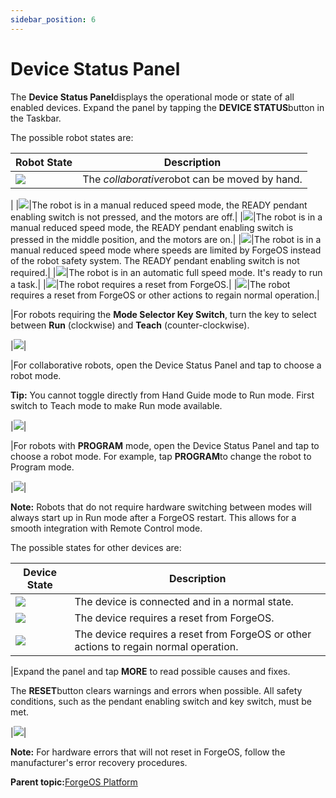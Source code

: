 ```yaml
---
sidebar_position: 6
---
```


# Device Status Panel

The **Device Status Panel**displays the operational mode or state of all enabled devices. Expand the panel by tapping the **DEVICE STATUS**button in the Taskbar.

The possible robot states are:

|Robot State|Description|
|-----------|-----------|
|![](../Images/Platform/AutoPairing-Cropped.png)|The *collaborative*robot can be moved by hand.

|
|![](../Images/Platform/AutoPairing-Cropped.png)|The robot is in a manual reduced speed mode, the READY pendant enabling switch is not pressed, and the motors are off.|
|![](../Images/Platform/AutoPairing-Cropped.png)|The robot is in a manual reduced speed mode, the READY pendant enabling switch is pressed in the middle position, and the motors are on.|
|![](../Images/Platform/AutoPairing-Cropped.png)|The robot is in a manual reduced speed mode where speeds are limited by ForgeOS instead of the robot safety system. The READY pendant enabling switch is not required.|
|![](../Images/Platform/AutoPairing-Cropped.png)|The robot is in an automatic full speed mode. It's ready to run a task.|
|![](../Images/Platform/AutoPairing-Cropped.png)|The robot requires a reset from ForgeOS.|
|![](../Images/Platform/AutoPairing-Cropped.png)|The robot requires a reset from ForgeOS or other actions to regain normal operation.|

|For robots requiring the **Mode Selector Key Switch**, turn the key to select between **Run** \(clockwise\) and **Teach** \(counter-clockwise\).

|![](../Images/Platform/AutoPairing-Cropped.png)|

|For collaborative robots, open the Device Status Panel and tap to choose a robot mode.

**Tip:** You cannot toggle directly from Hand Guide mode to Run mode. First switch to Teach mode to make Run mode available.

|![](../Images/Platform/AutoPairing-Cropped.png)|

|For robots with **PROGRAM** mode, open the Device Status Panel and tap to choose a robot mode. For example, tap **PROGRAM**to change the robot to Program mode.

|![](../Images/Platform/AutoPairing-Cropped.png)|

**Note:** Robots that do not require hardware switching between modes will always start up in Run mode after a ForgeOS restart. This allows for a smooth integration with Remote Control mode.

The possible states for other devices are:

|Device State|Description|
|------------|-----------|
|![](../Images/Platform/AutoPairing-Cropped.png)|The device is connected and in a normal state.|
|![](../Images/Platform/AutoPairing-Cropped.png)|The device requires a reset from ForgeOS.|
|![](../Images/Platform/AutoPairing-Cropped.png)|The device requires a reset from ForgeOS or other actions to regain normal operation.|

|Expand the panel and tap **MORE** to read possible causes and fixes.

The **RESET**button clears warnings and errors when possible. All safety conditions, such as the pendant enabling switch and key switch, must be met.

|![](../Images/Platform/AutoPairing-Cropped.png)|

**Note:** For hardware errors that will not reset in ForgeOS, follow the manufacturer's error recovery procedures.

**Parent topic:**[ForgeOS Platform](../Platform/PlatformOverview.md)

